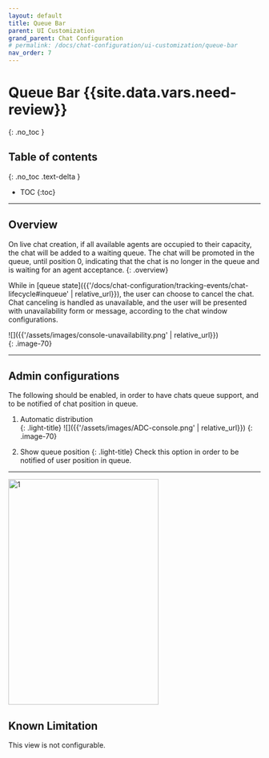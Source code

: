 ```yaml
---
layout: default
title: Queue Bar
parent: UI Customization
grand_parent: Chat Configuration 
# permalink: /docs/chat-configuration/ui-customization/queue-bar
nav_order: 7
---
```


# Queue Bar {{site.data.vars.need-review}}
{: .no_toc }

## Table of contents
{: .no_toc .text-delta }

- TOC
{:toc}

---

## Overview
On live chat creation, if all available agents are occupied to their capacity, the chat will be added to a waiting queue.
The chat will be promoted in the queue, until position 0, indicating that the chat is no longer in the queue and is waiting for an agent acceptance.
{: .overview}

While in [queue state]({{'/docs/chat-configuration/tracking-events/chat-lifecycle#inqueue' | relative_url}}), the user can choose to cancel the chat.   
Chat canceling is handled as unavailable, and the user will be presented with unavailability form or message, according to the chat window configurations. 

![]({{'/assets/images/console-unavailability.png' | relative_url}})   
{: .image-70}

---

## Admin configurations
The following should be enabled, in order to have chats queue support, and to be notified of chat position in queue.

1. Automatic distribution  
   {: .light-title}
   ![]({{'/assets/images/ADC-console.png' | relative_url}})
   {: .image-70}

2. Show queue position
  {: .light-title}
  Check this option in order to be notified of user position in queue.

---

<img src="../../../../assets/images/queue_before.png"  alt="1" width = 300px height = 450px> 

## Known Limitation

This view is not configurable.